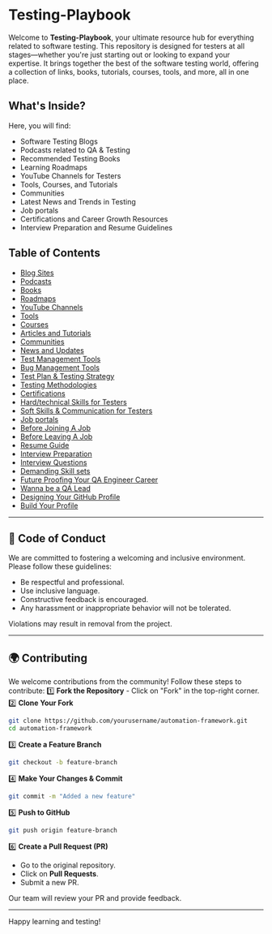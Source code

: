 # **Testing-Playbook**

Welcome to **Testing-Playbook**, your ultimate resource hub for everything related to software testing. This repository is designed for testers at all stages—whether you're just starting out or looking to expand your expertise. It brings together the best of the software testing world, offering a collection of links, books, tutorials, courses, tools, and more, all in one place.

## **What's Inside?**

Here, you will find:

- Software Testing Blogs
- Podcasts related to QA & Testing
- Recommended Testing Books
- Learning Roadmaps
- YouTube Channels for Testers
- Tools, Courses, and Tutorials
- Communities
- Latest News and Trends in Testing
- Job portals
- Certifications and Career Growth Resources
- Interview Preparation and Resume Guidelines

## **Table of Contents**

- [Blog Sites](./blog-sites.md)
- [Podcasts](./podcasts.md)
- [Books](./books.md)
- [Roadmaps](./roadmaps.md)
- [YouTube Channels](./youtube-channels.md)
- [Tools](./tools.md)
- [Courses](./courses.md)
- [Articles and Tutorials](./articles-and-tutorials.md)
- [Communities](./communities.md)
- [News and Updates](./news-and-updates.md)
- [Test Management Tools](./test-management-tools.md)
- [Bug Management Tools](./bug-management-tools.md)
- [Test Plan & Testing Strategy](./test-plan-strategy.md)
- [Testing Methodologies](./testing-methodoly.md)
- [Certifications](./certifications.md)
- [Hard/technical Skills for Testers](./hard-skills.md)
- [Soft Skills & Communication for Testers](./soft-skills.md)
- [Job portals](./job-portals.md)
- [Before Joining A Job](./before-joing-a-job.md)
- [Before Leaving A Job](./before-leaving-a-job.md)
- [Resume Guide](./resume.md)
- [Interview Preparation](./interview-preparation.md)
- [Interview Questions](./interview-questions.md)
- [Demanding Skill sets](./skill-sets-requied-for-market.md)
- [Future Proofing Your QA Engineer Career](./furure-proofing-qa-engineer-career.md)
- [Wanna be a QA Lead](./qa-manager-lead.md)
- [Designing Your GitHub Profile](./git-profile.md)
- [Build Your Profile](./qa-profile.md)

---

## 🤝 Code of Conduct

We are committed to fostering a welcoming and inclusive environment. Please follow these guidelines:

- Be respectful and professional.
- Use inclusive language.
- Constructive feedback is encouraged.
- Any harassment or inappropriate behavior will not be tolerated.

Violations may result in removal from the project.

---

## 🌍 Contributing

We welcome contributions from the community! Follow these steps to contribute:
1️⃣ **Fork the Repository** - Click on "Fork" in the top-right corner.
2️⃣ **Clone Your Fork**

```sh
git clone https://github.com/yourusername/automation-framework.git
cd automation-framework
```

3️⃣ **Create a Feature Branch**

```sh
git checkout -b feature-branch
```

4️⃣ **Make Your Changes & Commit**

```sh
git commit -m "Added a new feature"
```

5️⃣ **Push to GitHub**

```sh
git push origin feature-branch
```

6️⃣ **Create a Pull Request (PR)**

- Go to the original repository.
- Click on **Pull Requests**.
- Submit a new PR.

Our team will review your PR and provide feedback.

---

Happy learning and testing!
